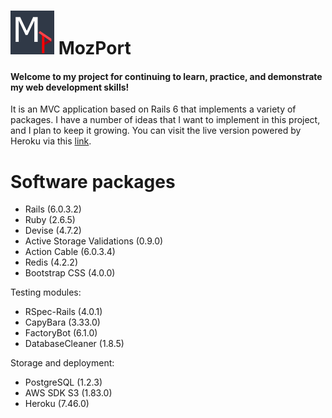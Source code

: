 <h1> <img src="app/assets/images/mozport_icon_hq.png" width="70"> MozPort </h1>

<h4> Welcome to my project for continuing to learn, practice, and demonstrate my web development skills! </h4>

It is an MVC application based on Rails 6 that implements a variety of packages.
I have a number of ideas that I want to implement in this project, and I plan to keep it growing.
You can visit the live version powered by Heroku via this [link](https://mozport.herokuapp.com/).

# Software packages
- Rails (6.0.3.2)
- Ruby (2.6.5)
- Devise (4.7.2)
- Active Storage Validations (0.9.0)
- Action Cable (6.0.3.4)
- Redis (4.2.2)
- Bootstrap CSS (4.0.0)

Testing modules:
- RSpec-Rails (4.0.1)
- CapyBara (3.33.0)
- FactoryBot (6.1.0)
- DatabaseCleaner (1.8.5)

Storage and deployment:
- PostgreSQL (1.2.3)
- AWS SDK S3 (1.83.0)
- Heroku (7.46.0)
